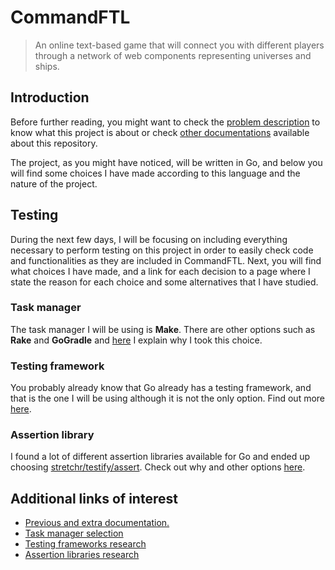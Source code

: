 # CommandFTL

> An online text-based game that will connect you with different players through a network of web components representing universes and ships.

## Introduction

Before further reading, you might want to check the [problem description](https://github.com/Anglepi/CommandFTL/blob/main/docs/ProblemDescription.md) to know what this project is about or check [other documentations](https://github.com/Anglepi/CommandFTL/blob/main/docs/README.md) available about this repository.

The project, as you might have noticed, will be written in Go, and below you will find some choices I have made according to this language and the nature of the project.

## Testing

During the next few days, I will be focusing on including everything necessary to perform testing on this project in order to easily check code and functionalities as they are included in CommandFTL. Next, you will find what choices I have made, and a link for each decision to a page where I state the reason for each choice and some alternatives that I have studied.

### Task manager

The task manager I will be using is **Make**. There are other options such as **Rake** and **GoGradle** and [here](https://github.com/Anglepi/CommandFTL/blob/main/docs/TaskManager.md) I explain why I took this choice.

### Testing framework

You probably already know that Go already has a testing framework, and that is the one I will be using although it is not the only option. Find out more [here](https://github.com/Anglepi/CommandFTL/blob/main/docs/TestingFramework.md).

### Assertion library

I found a lot of different assertion libraries available for Go and ended up choosing [stretchr/testify/assert](https://pkg.go.dev/github.com/stretchr/testify/assert). Check out why and other options [here](https://github.com/Anglepi/CommandFTL/blob/main/docs/AssertionLibrary.md).

## Additional links of interest

- [Previous and extra documentation.](https://github.com/Anglepi/CommandFTL/blob/main/docs/README.md)
- [Task manager selection](https://github.com/Anglepi/CommandFTL/blob/main/docs/TaskManager.md)
- [Testing frameworks research](https://github.com/Anglepi/CommandFTL/blob/main/docs/TestingFramework.md)
- [Assertion libraries research](https://github.com/Anglepi/CommandFTL/blob/main/docs/AssertionLibrary.md)

